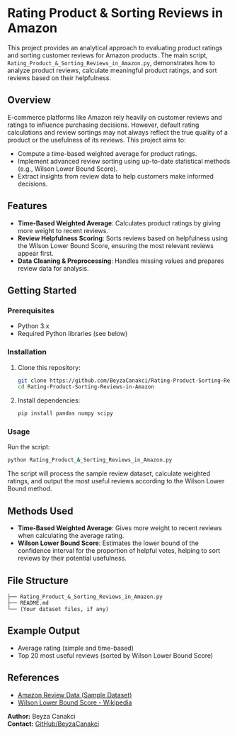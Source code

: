 # Rating Product & Sorting Reviews in Amazon

This project provides an analytical approach to evaluating product ratings and sorting customer reviews for Amazon products. The main script, `Rating_Product_&_Sorting_Reviews_in_Amazon.py`, demonstrates how to analyze product reviews, calculate meaningful product ratings, and sort reviews based on their helpfulness.

## Overview

E-commerce platforms like Amazon rely heavily on customer reviews and ratings to influence purchasing decisions. However, default rating calculations and review sortings may not always reflect the true quality of a product or the usefulness of its reviews. This project aims to:

- Compute a time-based weighted average for product ratings.
- Implement advanced review sorting using up-to-date statistical methods (e.g., Wilson Lower Bound Score).
- Extract insights from review data to help customers make informed decisions.

## Features

- **Time-Based Weighted Average**: Calculates product ratings by giving more weight to recent reviews.
- **Review Helpfulness Scoring**: Sorts reviews based on helpfulness using the Wilson Lower Bound Score, ensuring the most relevant reviews appear first.
- **Data Cleaning & Preprocessing**: Handles missing values and prepares review data for analysis.

## Getting Started

### Prerequisites

- Python 3.x
- Required Python libraries (see below)

### Installation

1. Clone this repository:
   ```bash
   git clone https://github.com/BeyzaCanakci/Rating-Product-Sorting-Reviews-in-Amazon.git
   cd Rating-Product-Sorting-Reviews-in-Amazon
   ```

2. Install dependencies:
   ```bash
   pip install pandas numpy scipy
   ```

### Usage

Run the script:

```bash
python Rating_Product_&_Sorting_Reviews_in_Amazon.py
```

The script will process the sample review dataset, calculate weighted ratings, and output the most useful reviews according to the Wilson Lower Bound method.

## Methods Used

- **Time-Based Weighted Average**: Gives more weight to recent reviews when calculating the average rating.
- **Wilson Lower Bound Score**: Estimates the lower bound of the confidence interval for the proportion of helpful votes, helping to sort reviews by their potential usefulness.

## File Structure

```
├── Rating_Product_&_Sorting_Reviews_in_Amazon.py
├── README.md
└── (Your dataset files, if any)
```

## Example Output

- Average rating (simple and time-based)
- Top 20 most useful reviews (sorted by Wilson Lower Bound Score)

## References

- [Amazon Review Data (Sample Dataset)](https://www.kaggle.com/datasets/datafiniti/amazon-reviews)
- [Wilson Lower Bound Score - Wikipedia](https://en.wikipedia.org/wiki/Binomial_proportion_confidence_interval#Wilson_score_interval)


**Author:** Beyza Canakci  
**Contact:** [GitHub/BeyzaCanakci](https://github.com/BeyzaCanakci)
